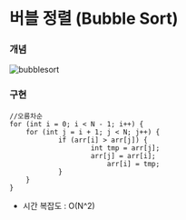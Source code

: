 # 버블 정렬 (Bubble Sort)
### 개념
![bubblesort](https://user-images.githubusercontent.com/34755287/38076305-2fe708f8-3370-11e8-8226-910b73e5af3d.jpg)

### 구현
~~~
//오름차순
for (int i = 0; i < N - 1; i++) {
	for (int j = i + 1; j < N; j++) {
	        if (arr[i] > arr[j]) {
	                int tmp = arr[j];
	                arr[j] = arr[i];
                        arr[i] = tmp;
	        }
	}
}
~~~
- 시간 복잡도 : O(N^2)
